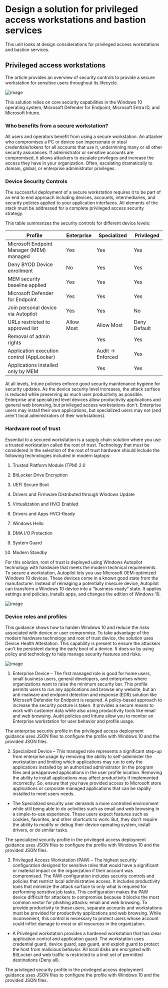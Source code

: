 # Design a solution for privileged access workstations and bastion services

This unit looks at design considerations for privileged access workstations and bastion services.

## Privileged access workstations

The article provides an overview of security controls to provide a secure workstation for sensitive users throughout its lifecycle.

![image](https://github.com/user-attachments/assets/e2b183b3-5dc0-4acd-9213-527a28d2dc9a)

This solution relies on core security capabilities in the Windows 10 operating system, Microsoft Defender for Endpoint, Microsoft Entra ID, and Microsoft Intune.

### Who benefits from a secure workstation?

All users and operators benefit from using a secure workstation. An attacker who compromises a PC or device can impersonate or steal credentials/tokens for all accounts that use it, undermining many or all other security assurances. If administrator or sensitive accounts are compromised, it allows attackers to escalate privileges and increase the access they have in your organization. Often, escalating dramatically to domain, global, or enterprise administrator privileges.

### Device Security Controls

The successful deployment of a secure workstation requires it to be part of an end to end approach including devices, accounts, intermediaries, and security policies applied to your application interfaces. All elements of the stack must be addressed for a complete privileged access security strategy.

This table summarizes the security controls for different device levels:

| **Profile**                            | **Enterprise** | **Specialized**        | **Privileged**          |
|----------------------------------------|----------------|-------------------------|--------------------------|
| Microsoft Endpoint Manager (MEM) managed | Yes            | Yes                     | Yes                      |
| Deny BYOD Device enrollment            | No             | Yes                     | Yes                      |
| MEM security baseline applied          | Yes            | Yes                     | Yes                      |
| Microsoft Defender for Endpoint        | Yes            | Yes                     | Yes                      |
| Join personal device via Autopilot     | Yes            | Yes                     | No                       |
| URLs restricted to approved list       | Allow Most     | Allow Most              | Deny Default             |
| Removal of admin rights                |                | Yes                     | Yes                      |
| Application execution control (AppLocker) |                | Audit → Enforced        | Yes                      |
| Applications installed only by MEM     |                | Yes                     | Yes                      |

At all levels, Intune policies enforce good security maintenance hygiene for security updates. As the device security level increases, the attack surface is reduced while preserving as much user productivity as possible. Enterprise and specialized level devices allow productivity applications and general web browsing, but privileged access workstations don't. Enterprise users may install their own applications, but specialized users may not (and aren't local administrators of their workstations).

### Hardware root of trust

Essential to a secured workstation is a supply chain solution where you use a trusted workstation called the root of trust. Technology that must be considered in the selection of the root of trust hardware should include the following technologies included in modern laptops:

1) Trusted Platform Module (TPM) 2.0

2) BitLocker Drive Encryption

3) UEFI Secure Boot

4) Drivers and Firmware Distributed through Windows Update

5) Virtualization and HVCI Enabled

6) Drivers and Apps HVCI-Ready

7) Windows Hello

8) DMA I/O Protection

9) System Guard

10) Modern Standby

For this solution, root of trust is deployed using Windows Autopilot technology with hardware that meets the modern technical requirements. To secure a workstation, Autopilot lets you use Microsoft OEM-optimized Windows 10 devices. These devices come in a known good state from the manufacturer. Instead of reimaging a potentially insecure device, Autopilot can transform a Windows 10 device into a “business-ready” state. It applies settings and policies, installs apps, and changes the edition of Windows 10.

![image](https://github.com/user-attachments/assets/9f1ae5a5-abef-489f-832b-398125f41aa9)

### Device roles and profiles

This guidance shows how to harden Windows 10 and reduce the risks associated with device or user compromise. To take advantage of the modern hardware technology and root of trust device, the solution uses Device Health Attestation. This capability is present to ensure the attackers can't be persistent during the early boot of a device. It does so by using policy and technology to help manage security features and risks.

![image](https://github.com/user-attachments/assets/1cc736ff-bae7-4983-80f3-7d534751b05c)

1) Enterprise Device – The first managed role is good for home users, small business users, general developers, and enterprises where organizations want to raise the minimum security bar. This profile permits users to run any applications and browse any website, but an anti-malware and endpoint detection and response (EDR) solution like Microsoft Defender for Endpoint is required. A policy-based approach to increase the security posture is taken. It provides a secure means to work with customer data while also using productivity tools like email and web browsing. Audit policies and Intune allow you to monitor an Enterprise workstation for user behavior and profile usage.

The enterprise security profile in the privileged access deployment guidance uses JSON files to configure the profile with Windows 10 and the provided JSON files.

2) Specialized Device – This managed role represents a significant step-up from enterprise usage by removing the ability to self-administer the workstation and limiting which applications may run to only the applications installed by an authorized administrator (in the program files and preapproved applications in the user profile location. Removing the ability to install applications may affect productivity if implemented incorrectly. So, ensure that you have provided access to Microsoft store applications or corporate managed applications that can be rapidly installed to meet users needs.

 - The Specialized security user demands a more controlled environment while still being able to do activities such as email and web browsing in a simple-to-use experience. These users expect features such as cookies, favorites, and other shortcuts to work. But, they don't require the ability to modify or debug their device operating system, install drivers, or do similar tasks.

The specialized security profile in the privileged access deployment guidance uses JSON files to configure the profile with Windows 10 and the provided JSON files.

3) Privileged Access Workstation (PAW) – The highest security configuration designed for sensitive roles that would have a significant or material impact on the organization if their account was compromised. The PAW configuration includes security controls and policies that restrict local administrative access. It includes productivity tools that minimize the attack surface to only what is required for performing sensitive job tasks. This configuration makes the PAW device difficult for attackers to compromise because it blocks the most common vector for phishing attacks: email and web browsing. To provide productivity to these users, separate accounts and workstations must be provided for productivity applications and web browsing. While inconvenient, this control is necessary to protect users whose account could inflict damage to most or all resources in the organization.

 - A Privileged workstation provides a hardened workstation that has clear application control and application guard. The workstation uses credential guard, device guard, app guard, and exploit guard to protect the host from malicious behavior. All local disks are encrypted with BitLocker and web traffic is restricted to a limit set of permitted destinations (Deny all).

The privileged security profile in the privileged access deployment guidance uses JSON files to configure the profile with Windows 10 and the provided JSON files.

